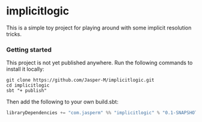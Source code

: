# implicitlogic

This is a simple toy project for playing around with some implicit resolution tricks.

### Getting started

This project is not yet published anywhere. Run the following commands to install it locally:

```
git clone https://github.com/Jasper-M/implicitlogic.git
cd implicitlogic
sbt "+ publish"
```

Then add the following to your own build.sbt:

```scala
libraryDependencies += "com.jasperm" %% "implicitlogic" % "0.1-SNAPSHOT"
```

